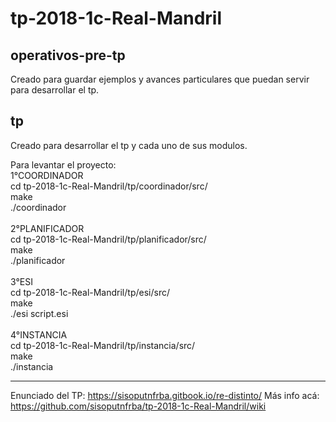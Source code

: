 # tp-2018-1c-Real-Mandril

operativos-pre-tp
------------------------------------------
Creado para guardar ejemplos y avances particulares que puedan servir para desarrollar el tp.

tp
------------------------------------------
Creado para desarrollar el tp y cada uno de sus modulos.

Para levantar el proyecto:</br>
  1°COORDINADOR</br>
    cd tp-2018-1c-Real-Mandril/tp/coordinador/src/</br>
    make</br>
    ./coordinador</br></br>
  2°PLANIFICADOR</br>
    cd tp-2018-1c-Real-Mandril/tp/planificador/src/</br>
    make</br>
    ./planificador</br></br>
  3°ESI</br>
    cd tp-2018-1c-Real-Mandril/tp/esi/src/</br>
    make</br>
    ./esi script.esi</br></br>
  4°INSTANCIA</br>
    cd tp-2018-1c-Real-Mandril/tp/instancia/src/</br>
    make</br>
    ./instancia</br>

-------------------------------------------
Enunciado del TP: https://sisoputnfrba.gitbook.io/re-distinto/
Más info acá: https://github.com/sisoputnfrba/tp-2018-1c-Real-Mandril/wiki

